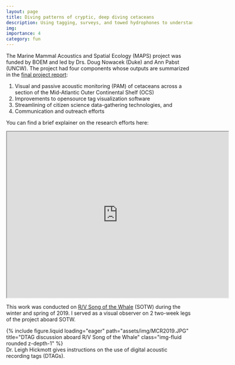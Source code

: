```yaml
---
layout: page
title: Diving patterns of cryptic, deep diving cetaceans
description: Using tagging, surveys, and towed hydrophones to understand the spatial ecology of whales off the coast of North Carolina.
img:
importance: 4
category: fun
---
```


The Marine Mammal Acoustics and Spatial Ecology (MAPS) project was funded by BOEM and led by Drs. Doug Nowacek (Duke) and Ann Pabst (UNCW). The project had four components whose outputs are summarized in the <a href="https://ashleyblawas.github.io/assets/pdf/BOEM%20MAPS%20Report%202023.pdf" target="_blank">final project report</a>:


<ol>
  <li>Visual and passive acoustic monitoring (PAM) of cetaceans across a section of the Mid-Atlantic Outer Continental Shelf (OCS)</li>
  <li>Improvements to opensource tag visualization software</li>
  <li>Streamlining of citizen science data-gathering technologies, and</li>
   <li>Communication and outreach efforts</li>
</ol>

You can find a brief explainer on the research efforts here:
<p style="text-align:center;"><iframe width="600" height="450" src="https://www.youtube.com/embed/=e7-Eeyj88cM"> </iframe></p>


This work was conducted on <a href="https://www.marineconservationresearch.co.uk/rv-song-of-the-whale/">R/V Song of the Whale</a> (SOTW) during the winter and spring of 2019. I served as a visual observer on 2 two-week legs of the project aboard SOTW.


<div class="row">
    <div class="col-sm mt-3 mt-md-0">
        {% include figure.liquid loading="eager" path="assets/img/MCR2019.JPG" title="DTAG discussion aboard R/V Song of the Whale" class="img-fluid rounded z-depth-1" %}
    </div>
</div>
<div class="caption">
    Dr. Leigh Hickmott gives instructions on the use of digital acoustic recording tags (DTAGs).
</div>

